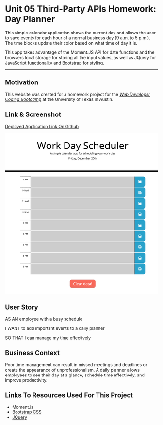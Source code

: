 # Unit 05 Third-Party APIs Homework: Day Planner

This simple calendar application shows the current day and allows the user to save events for each hour of a normal business day (9 a.m. to 5 p.m.).  The time blocks update their color based on what time of day it is.  

This app takes advantage of the Moment.JS API for date functions and the browsers local storage for storing all the input values, as well as JQuery for JavaScript functionality and Bootstrap for styling.

---


## Motivation

This website was created for a homework project for the _[Web Developer Coding Bootcamp](https://techbootcamps.utexas.edu/coding/)_ at the University of Texas in Austin. 


## Link & Screenshot

[Deployed Application Link On Github](https://luke2theduke.github.io/05-Day-Planner/)



![day planner screenshot](assets/images/Day-Planner-Screenshot.png)

## User Story

AS AN employee with a busy schedule

I WANT to add important events to a daily planner

SO THAT I can manage my time effectively 

## Business Context

Poor time management can result in missed meetings and deadlines or create the appearance of unprofessionalism. A daily planner allows employees to see their day at a glance, schedule time effectively, and improve productivity. 


## Links To Resources Used For This Project

* [Moment.js](https://momentjs.com/)
* [Bootstrap CSS](https://getbootstrap.com/)
* [JQuery](https://jquery.com/)